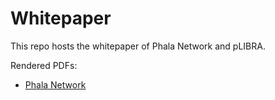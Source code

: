 # Whitepaper

This repo hosts the whitepaper of Phala Network and pLIBRA.

Rendered PDFs:

* [Phala Network](./pdf/phala-network-whitepaper.pdf)
